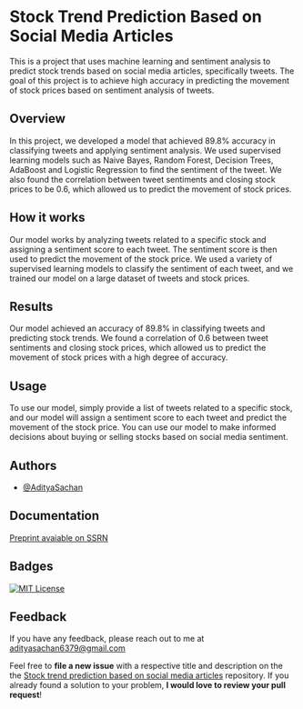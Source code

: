 
# Stock Trend Prediction Based on Social Media Articles

This is a project that uses machine learning and sentiment analysis to predict stock trends based on social media articles, specifically tweets. The goal of this project is to achieve high accuracy in predicting the movement of stock prices based on sentiment analysis of tweets.


## Overview

In this project, we developed a model that achieved 89.8% accuracy in classifying tweets and applying sentiment analysis. We used supervised learning models such as Naive Bayes, Random Forest, Decision Trees, AdaBoost and Logistic Regression to find the sentiment of the tweet. We also found the correlation between tweet sentiments and closing stock prices to be 0.6, which allowed us to predict the movement of stock prices.

## How it works

Our model works by analyzing tweets related to a specific stock and assigning a sentiment score to each tweet. The sentiment score is then used to predict the movement of the stock price. We used a variety of supervised learning models to classify the sentiment of each tweet, and we trained our model on a large dataset of tweets and stock prices.

## Results

Our model achieved an accuracy of 89.8% in classifying tweets and predicting stock trends. We found a correlation of 0.6 between tweet sentiments and closing stock prices, which allowed us to predict the movement of stock prices with a high degree of accuracy.

## Usage

To use our model, simply provide a list of tweets related to a specific stock, and our model will assign a sentiment score to each tweet and predict the movement of the stock price. You can use our model to make informed decisions about buying or selling stocks based on social media sentiment.
## Authors

- [@AdityaSachan](https://github.com/AdityaSachan)


## Documentation

[Preprint avaiable on SSRN](https://papers.ssrn.com/sol3/papers.cfm?abstract_id=4314299)


## Badges

[![MIT License](https://img.shields.io/badge/License-MIT-green.svg)](https://choosealicense.com/licenses/mit/)




## Feedback

If you have any feedback, please reach out to me at adityasachan6379@gmail.com



Feel free to **file a new issue** with a respective title and description on the the [Stock trend prediction based on social media articles](https://github.com/AdityaSachan/Stock-Market-Prediction-using-Sentiment-Analysis/issues) repository. If you already found a solution to your problem, **I would love to review your pull request**! 
